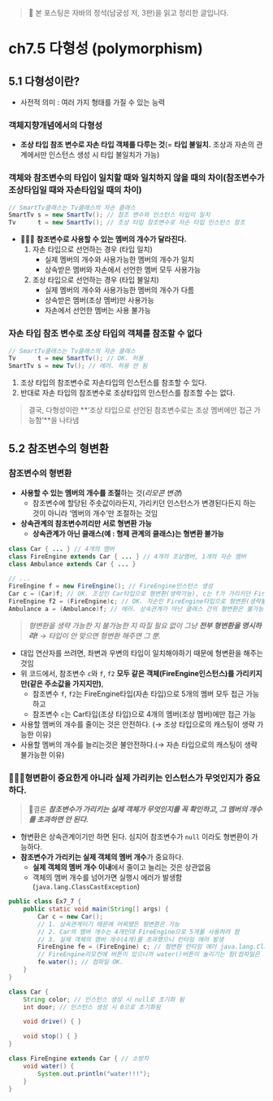 > 📔 본 포스팅은 자바의 정석(남궁성 저, 3판)을 읽고 정리한 글입니다.

# ch7.5 다형성 (polymorphism)

## 5.1 다형성이란?

- 사전적 의미 : 여러 가지 형태를 가질 수 있는 능력

### 객체지향개념에서의 다형성

- **조상 타입 참조 변수로 자손 타입 객체를 다루는 것**(= **타입 불일치.** 조상과 자손의 관계에서만 인스턴스 생성 시 타입 불일치가 가능)

### 객체와 참조변수의 타입이 일치할 때와 일치하지 않을 때의 차이(참조변수가 조상타입일 때와 자손타입일 때의 차이)

```java
// SmartTv클래스는 Tv클래스의 자손 클래스
SmartTv s = new SmartTv(); // 참조 변수와 인스턴스 타입이 일치
Tv      t = new SmartTv(); // 조상 타입 참조변수로 자손 타입 인스턴스 참조
```

- 💯💯💯 **참조변수로 사용할 수 있는 멤버의 개수가 달라진다.**
    1. 자손 타입으로 선언하는 경우 (타입 일치) 
        - 실제 멤버의 개수와 사용가능한 멤버의 개수가 일치
        - 상속받은 멤버와 자손에서 선언한 멤버 모두 사용가능
    2. 조상 타입으로 선언하는 경우 (타입 불일치)
        - 실제 멤버의 개수와 사용가능한 멤버의 개수가 다름
        - 상속받은 멤버(조상 멤버)만 사용가능
        - 자손에서 선언한 멤버는 사용 불가능
        

### 자손 타입 참조 변수로 조상 타입의 객체를 참조할 수 없다

```java
// SmartTv클래스는 Tv클래스의 자손 클래스
Tv      t = new SmartTv(); // OK. 허용
SmartTv s = new Tv(); // 에러. 허용 안 됨
```

1.  조상 타입의 참조변수로 자손타입의 인스턴스를 참조할 수 있다.
2. 반대로 자손 타입의 참조변수로 조상타입의 인스턴스를 참조할 수는 없다.

> 결국, 다형성이란 **‘조상 타입으로 선언된 참조변수로는 조상 멤버에만 접근 가능함’**을 나타냄
> 

## 5.2 참조변수의 형변환

### 참조변수의 형변환

- **사용할 수 있는 멤버의 개수를 조절**하는 것(*리모콘 변경*)
    - 참조변수에 할당된 주솟값이라든지, 가리키던 인스턴스가 변경된다든지 하는 것이 아니라 ‘멤버의 개수’만 조절하는 것임
- **상속관계의 참조변수끼리만 서로 형변환 가능**
    - **상속관계가 아닌 클래스(예 : 형제 관계의 클래스)는 형변환 불가능**

```java
class Car { ... } // 4개의 멤버 
class FireEngine extends Car { ... } // 4개의 조상멤버, 1개의 자손 멤버
class Ambulance extends Car { ... }

// ...
FireEngine f = new FireEngine(); // FireEngine인스턴스 생성
Car c = (Car)f; // OK. 조상인 Car타입으로 형변환(생략가능), c는 f가 가리키던 FireEngine인스턴스를 가리킴
FireEngine f2 = (FireEngine)c; // OK. 자손인 FireEngine타입으로 형변환(생략불가)
Ambulance a = (Ambulance)f; // 에러. 상속관계가 아닌 클래스 간의 형변환은 불가능
```

> *형변환을 생략 가능한 지 불가능한 지 따질 필요 없이 그냥 **전부 형변환을 명시하라!**
→ 타입이 안 맞으면 형변환 해주면 그 뿐.*
> 

- 대입 연산자를 쓰려면, 좌변과 우변의 타입이 일치해야하기 때문에 형변환을 해주는 것임
- 위 코드에서, 참조변수 `c`와 `f`, `f2` **모두 같은 객체(FireEngine인스턴스)를 가리키지만(**같은 주소값을 가지지만**)**,
    - 참조변수 `f`, `f2`는 FireEngine타입(자손 타입)으로 5개의 멤버 모두 접근 가능하고
    - 참조변수 `c`는 Car타입(조상 타입)으로 4개의 멤버(조상 멤버)에만 접근 가능
- 사용할 멤버의 개수를 줄이는 것은 안전하다. (→ 조상 타입으로의 캐스팅이 생략 가능한 이유)
- 사용할 멤버의 개수를 늘리는것은 불안전하다.(→ 자손 타입으로의 캐스팅이 생략 불가능한 이유)


### 💯💯💯형변환이 중요한게 아니라 실제 가리키는 인스턴스가 무엇인지가 중요하다.

> 🚩결론 
***참조변수가 가리키는 실제 객체가 무엇인지를 꼭 확인하고, 그 멤버의 개수를 초과하면 안 된다.***
> 

- 형변환은 상속관계이기만 하면 된다. 심지어 참조변수가 `null` 이라도 형변환이 가능하다.
- **참조변수가 가리키는 실제 객체의 멤버 개수**가 중요하다.
    - **실제 객체의 멤버 개수 이내**에서 줄이고 늘리는 것은 상관없음
    - 객체의 멤버 개수를 넘어가면 실행시 에러가 발생함(`java.lang.ClassCastException`)

```java
public class Ex7_7 {
    public static void main(String[] args) {
        Car c = new Car();
        // 1. 상속관계이기 때문에 어찌됐든 형변환은 가능 
        // 2. Car의 멤버 개수는 4개인데 FireEngine으로 5개를 사용하려 함
        // 3. 실제 객체의 멤버 개수(4개)를 초과했으니 런타임 에러 발생
        FireEngine fe = (FireEngine) c; // 형변환 런타임 에러 java.lang.ClassCastException
        // FireEngine리모컨에 버튼이 있으니까 water()버튼이 눌리기는 함(컴파일은 됨)
        fe.water(); // 컴파일 OK.
    }
}

class Car {
    String color; // 인스턴스 생성 시 null로 초기화 됨
    int door; // 인스턴스 생성 시 0으로 초기화됨

    void drive() { }

    void stop() { }
}

class FireEngine extends Car { // 소방차
    void water() {
        System.out.println("water!!!");
    }
}
```